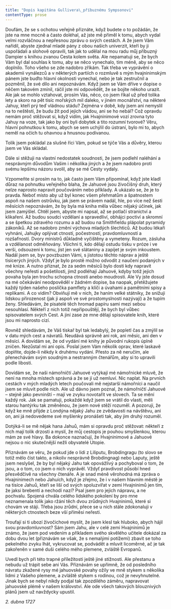```yaml
---
title: "Dopis kapitána Gullivera\_příbuznému Sympsonovi"
contentType: prose
---
```


<section>

Doufám, že se s ochotou veřejně přiznáte, když budete o to požádán, že jste na mne mocně a často doléhal, až jste mě přiměl k tomu, abych vydal velmi rozvláčnou a nepřesnou zprávu o svých cestách. A že jsem Vám nařídil, abyste zjednal mladé pány z obou našich univerzit, kteří by ji uspořádali a slohově opravili, tak jak to udělal na mou radu můj příbuzný Dampier s knihou zvanou Cesta kolem světa. Ale nepamatuji se, že bych Vám byl dal souhlas k tomu, aby se něco vynechalo, tím méně, aby se něco doplnilo. Toho všeho se zde nadobro zříkám. Tak třeba ve vyprávění o akademii vynálezců a v některých partiích o rozmluvě s mým hvajninimským pánem jste buďto hlavní okolnosti vynechal, nebo je tak zestručnil a pozměnil, že své dílo ani nepoznávám. Když jsem se Vám dříve v dopise o něčem takovém zmínil, ráčil jste mi odpovědět, že se bojíte někoho urazit. Ale jak se mohlo vztahovat, prosím Vás, něco, co jsem říkal už před tolika lety a skoro na pět tisíc mořských mil daleko, v jiném mocnářství, na některé Jahuy, kteří prý teď vládnou stádu? Zejména v době, kdy jsem ani nemyslil na to neštěstí, že budu žít pod jejich vládou, ani se ho nebál? Což opravdu nemám proč stěžovat si, když vidím, jak Hvajninimové vozí zrovna tyto Jahuy na voze, tak jako by oni byli dobytek a tito rozumní tvorové? Věru, hlavní pohnutkou k tomu, abych se sem uchýlil do ústraní, bylo mi to, abych neměl na očích tu ohavnou a hnusnou podívanou.

Tolik jsem pokládal za slušné říci Vám, pokud se týče Vás a důvěry, kterou jsem ve Vás skládal.

Dále si stěžuji na vlastní nedostatek soudnosti, že jsem podlehl naléhání a nesprávným důvodům Vašim i několika jiných a že jsem nadobro proti svému lepšímu názoru svolil, aby se mé Cesty vydaly.

Vzpomeňte si prosím na to, jak často jsem Vám připomínal, když jste kladl důraz na pohnutku veřejného blaha, že Jahuové jsou živočišný druh, který nelze naprosto napravit poučováním nebo příklady. A ukázalo se, že je to pravda. Neboť místo aby už byl konec všem přehmatům a špatnostem aspoň na našem ostrůvku, jak jsem se právem nadál, hle, po více než šesti měsících nepoznávám, že by byla má kniha měla vůbec nějaký účinek, jak jsem zamýšlel. Chtěl jsem, abyste mi napsal, až se potlačí stranictví a klikaření. Až budou soudci vzdělaní a spravedliví, obhájci poctiví a skromní a se špetkou zdravého rozumu a až budou na Smithfieldu plápolat pyramidy zákoníků. Až se nadobro změní výchova mladých šlechticů. Až budou lékaři vyhnáni, Jahujky oplývat ctností, počestností, pravdomluvností a rozšafností. Dvory ministrů důkladně vyčištěny a vymeteny. Rozum, zásluha a vzdělanost odměňovány. Všichni ti, kdo dělají ostudu tisku v próze i ve verši, odsouzeni k tomu, jíst jen své slátaniny a zapíjet je svým inkoustem. Nadál jsem se, byv povzbuzen Vámi, s jistotou těchto náprav a ještě tisícerých jiných. Vždyť je bylo prostě možno odvodit z naučení podaných v mé knize. A nutno přiznat, že za sedm měsíců bylo dosti kdy napravit všechny neřesti a pošetilosti, jimž podléhají Jahuové, kdyby totiž jejich povaha byla jen trochu schopna ctnosti anebo moudrosti. Ale Vy jste dosud na mé očekávání neodpověděl v žádném dopise, ba naopak, přetěžujete každý týden našeho poslíčka pamflety a klíči a úvahami a pamětními spisy a replikami. A co vidím? Obviňují mě v nich, že haním velké státníky, že snižuji lidskou přirozenost (jak ji aspoň ve své prostomyslnosti nazývají) a že tupím ženy. Shledávám, že pisatelé těch hromad papíru sami mezi sebou nesouhlasí. Někteří z nich totiž nepřipouštějí, že bych byl vůbec spisovatelem svých Cest. A jiní zase ze mne dělají spisovatele knih, které jsou mi naprosto cizí.

Rovněž shledávám, že Váš tiskař byl tak ledabylý, že popletl čas a zmýlil se v datu mých cest a návratů. Neudává správně ani rok, ani měsíc, ani den v měsíci. A dovídám se, že od vydání mé knihy je původní rukopis úplně zničen. Nezůstal mi ani opis. Poslal jsem Vám několik oprav, které laskavě doplňte, dojde-li někdy k druhému vydání. Přesto za ně neručím, ale přenechávám svým soudným a nestranným čtenářům, aby si to upravili podle libosti.

Dovídám se, že naši námořničtí Jahuové vytýkají mé námořnické mluvě, že není na mnoha místech správná a že se jí už nemluví. Nic naplat. Na prvních cestách v mých mladých letech poučovali mě nejstarší námořníci a naučil jsem se mluvit podle nich. Ale už dávno jsem poznal, že námořničtí Jahuové – stejně jako pevninští – mají ve zvyku novotařit ve slovech. Ta se mění každý rok. Jak se pamatuji, pokaždé když jsem se vrátil do vlasti, měli starou hantýrku tak změněnou, že jsem nové stěží rozuměl. A pozoruji, že když ke mně přijde z Londýna nějaký Jahu ze zvědavosti na návštěvu, ani on, ani já nedovedeme své myšlenky pronášeti tak, aby jim druhý rozuměl.

Dotýká-li se mě nějak hana Jahuů, mám si opravdu proč stěžovat: někteří z nich mají tolik drzosti a myslí, že můj cestopis je pouhou smyšlenkou, kterou mám ze své hlavy. Ba dokonce naznačují, že Hvajninimové a Jahuové nejsou o nic skutečnější nežli obyvatelé Utopie.

Přiznávám se věru, že pokud jde o lidi z Liliputu, Brobdingragu (to slovo se totiž mělo číst takto, a nikoliv nesprávně Brobdingnag) nebo Laputy, ještě jsem neslyšel, že by byl nějaký Jahu tak opovážlivý a pochyboval o tom, že jsou, a o tom, co jsem o nich vyprávěl. Vždyť pravdivost působí hned přesvědčivě na všechny čtenáře. A je snad méně věrohodná má zpráva o Hvajninimech nebo Jahuích, když je zřejmo, že i v našem hlavním městě je na tisíce Jahuů, kteří se liší od svých spoluzvířat v zemi Hvajninimů jen tím, že jaksi brebentí a nechodí nazí? Psal jsem pro jejich nápravu, a ne pochvalu. Spojená chvála celého lidského pokolení by pro mne neznamenala tolik jako ržání těch dvou zrůdných Hvajninimů, které si chovám ve stáji. Třeba jsou zrůdní, přece se u nich stále zdokonaluji v některých ctnostech beze vší příměsi neřesti.

Troufají si ti ubozí živočichové myslit, že jsem klesl tak hluboko, abych hájil svou pravdomluvnost? Sám jsem Jahu, ale v celé zemi Hvajninimů je známo, že jsem pod vedením a příkladem svého skvělého učitele dokázal za dobu dvou let (přiznávám se však, že s nemalými potížemi) zbavit se toho pekelného zvyku lhát, vykrucovat se, podvádět a mluvit licoměrné, ač je tak zakořeněn v samé duši celého mého plemene, zvláště Evropanů.

Uvedl bych při této trapné příležitosti ještě jiné stížnosti. Ale přestanu a nebudu už trápit sebe ani Vás. Přiznávám se upřímně, že od posledního návratu zkažené rysy mé jahuovské povahy ožily ve mně stykem s několika lidmi z Vašeho plemene, a zvláště stykem s rodinou, což je nevyhnutelné. Jinak bych se nebyl nikdy podjal tak zpozdilého záměru, napravovat jahuovské plémě v našem království. Ale ode všech takových blouznivých plánů jsem už navždycky upustil.

_2\. dubna 1727_

</section>
